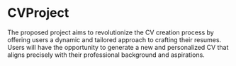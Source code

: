 # CVProject
The proposed project aims to revolutionize the CV creation process by offering users a dynamic and tailored approach to crafting their resumes. Users will have the opportunity to generate a new and personalized CV that aligns precisely with their professional background and aspirations.
